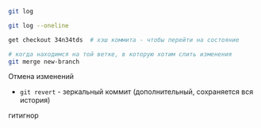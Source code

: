 ```bash
git log

git log --oneline

get checkout 34n34tds  # хэш коммита - чтобы перейти на состояние

# когда находимся на той ветке, в которую хотим слить изменения
git merge new-branch
```

Отмена изменений
- `git revert` - зеркальный коммит (дополнительный, сохраняется вся история)

гитигнор